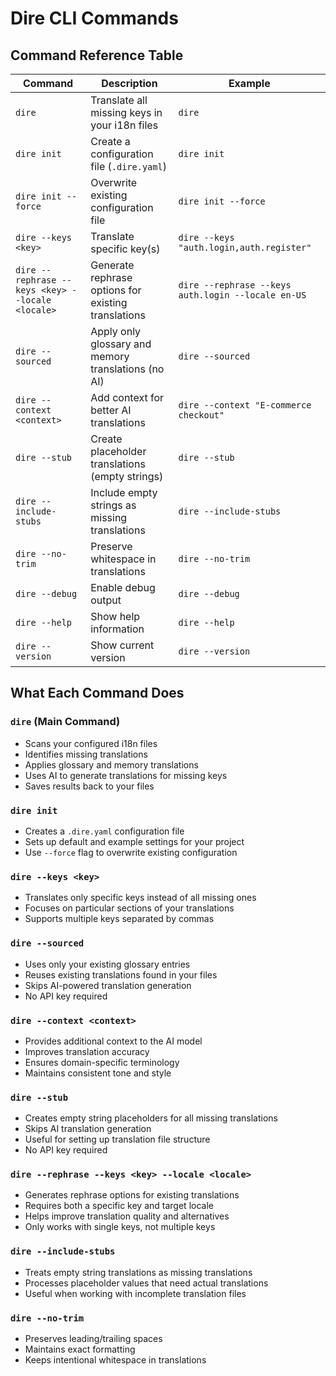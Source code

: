 # Dire CLI Commands

## Command Reference Table

| Command                                          | Description                                         | Example                                            |
| ------------------------------------------------ | --------------------------------------------------- | -------------------------------------------------- |
| `dire`                                           | Translate all missing keys in your i18n files       | `dire`                                             |
| `dire init`                                      | Create a configuration file (`.dire.yaml`)          | `dire init`                                        |
| `dire init --force`                              | Overwrite existing configuration file               | `dire init --force`                                |
| `dire --keys <key>`                              | Translate specific key(s)                           | `dire --keys "auth.login,auth.register"`           |
| `dire --rephrase --keys <key> --locale <locale>` | Generate rephrase options for existing translations | `dire --rephrase --keys auth.login --locale en-US` |
| `dire --sourced`                                 | Apply only glossary and memory translations (no AI) | `dire --sourced`                                   |
| `dire --context <context>`                       | Add context for better AI translations              | `dire --context "E-commerce checkout"`             |
| `dire --stub`                                    | Create placeholder translations (empty strings)     | `dire --stub`                                      |
| `dire --include-stubs`                           | Include empty strings as missing translations       | `dire --include-stubs`                             |
| `dire --no-trim`                                 | Preserve whitespace in translations                 | `dire --no-trim`                                   |
| `dire --debug`                                   | Enable debug output                                 | `dire --debug`                                     |
| `dire --help`                                    | Show help information                               | `dire --help`                                      |
| `dire --version`                                 | Show current version                                | `dire --version`                                   |

## What Each Command Does

### `dire` (Main Command)

- Scans your configured i18n files
- Identifies missing translations
- Applies glossary and memory translations
- Uses AI to generate translations for missing keys
- Saves results back to your files

### `dire init`

- Creates a `.dire.yaml` configuration file
- Sets up default and example settings for your project
- Use `--force` flag to overwrite existing configuration

### `dire --keys <key>`

- Translates only specific keys instead of all missing ones
- Focuses on particular sections of your translations
- Supports multiple keys separated by commas

### `dire --sourced`

- Uses only your existing glossary entries
- Reuses existing translations found in your files
- Skips AI-powered translation generation
- No API key required

### `dire --context <context>`

- Provides additional context to the AI model
- Improves translation accuracy
- Ensures domain-specific terminology
- Maintains consistent tone and style

### `dire --stub`

- Creates empty string placeholders for all missing translations
- Skips AI translation generation
- Useful for setting up translation file structure
- No API key required

### `dire --rephrase --keys <key> --locale <locale>`

- Generates rephrase options for existing translations
- Requires both a specific key and target locale
- Helps improve translation quality and alternatives
- Only works with single keys, not multiple keys

### `dire --include-stubs`

- Treats empty string translations as missing translations
- Processes placeholder values that need actual translations
- Useful when working with incomplete translation files

### `dire --no-trim`

- Preserves leading/trailing spaces
- Maintains exact formatting
- Keeps intentional whitespace in translations
